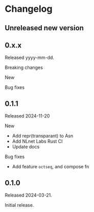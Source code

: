 # Changelog

## Unreleased new version

## 0.x.x

Released yyyy-mm-dd.

Breaking changes

New

Bug fixes


## 0.1.1

Released 2024-11-20

New

- Add repr(transparant) to Asn
- Add NLnet Labs Rust CI
- Update docs 

Bug fixes

- Add feature `octseq`, and compose fn

## 0.1.0

Released 2024-03-21.

Initial release.

